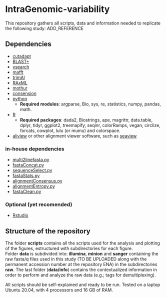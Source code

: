 # IntraGenomic-variability
  
This repository gathers all scripts, data and information needed to replicate the following study: ADD_REFERENCE
  
## Dependencies
- [cutadapt](https://cutadapt.readthedocs.io/en/stable/)  
- [BLAST+](https://blast.ncbi.nlm.nih.gov/Blast.cgi?CMD=Web&PAGE_TYPE=BlastDocs&DOC_TYPE=Download)  
- [vsearch](https://github.com/torognes/vsearch)  
- [mafft](https://mafft.cbrc.jp/alignment/software/)  
- [trimAl](http://trimal.cgenomics.org/)  
- [RAxML](https://cme.h-its.org/exelixis/web/software/raxml/)  
- [mothur](https://mothur.org/)  
- [consension](https://microbiology.se/software/consension/)  
- [python](https://www.python.org/)  
    -   **Required modules**: argparse, Bio, sys, re, statistics, numpy, pandas, math.  
- [R](https://www.r-project.org/)  
    -   **Required packages**: dada2, Biostrings, ape, magrittr, data.table, dplyr, tidyr, ggplot2, treemapify, seqinr, colorRamps, vegan, circlize, forcats, cowplot, lulu (or mumu) and colorspace.  
- [aliview](https://ormbunkar.se/aliview/) or other alignment viewer software, such as [seaview](http://doua.prabi.fr/software/seaview)  
### in-house dependencies
- [multi2linefasta.py](https://github.com/MiguelMSandin/fasta-functions/blob/main/scripts/multi2linefasta.py)  
- [fastaConcat.py](https://github.com/MiguelMSandin/fasta-functions/blob/main/scripts/fastaConcat.py)  
- [sequenceSelect.py](https://github.com/MiguelMSandin/fasta-functions/blob/main/scripts/sequenceSelect.py)  
- [fastaStats.py](https://github.com/MiguelMSandin/fasta-functions/blob/main/scripts/fastaStats.py)  
- [alignmentConsensus.py](https://github.com/MiguelMSandin/fasta-functions/blob/main/scripts/alignmentConsensus.py)  
- [alignmentEntropy.py](https://github.com/MiguelMSandin/fasta-functions/blob/main/scripts/alignmentEntropy.py)  
- [fastaClean.py](https://github.com/MiguelMSandin/fasta-functions/blob/main/scripts/fastaClean.py)  
### Optional (yet recomended)  
- [Rstudio](https://rstudio.com/products/rstudio/download/) 
  
## Structure of the repository
The folder **scripts** contains all the scripts used for the analysis and plotting of the figures, estructured with subdirectories for each figure.  
Folder **data** is subdivided into: **illumina**, **minion** and **sanger** containing the raw fasta/q files used in this study (TO BE UPLOADED along with the permanent accession number at the repository ENA) in the subdirectories **raw**. The last folder (**data/info**) contains the contextualized information in order to perform and analyze the raw data (e.g.; tags for demultiplexing).  
  
All scripts should be self-explained and ready to be run. Tested on a laptop Ubuntu 20.04, with 4 processors and 16 GB of RAM.
  
  
